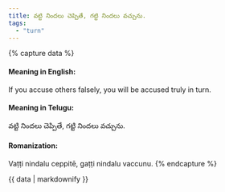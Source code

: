 ```yaml
---
title: వట్టి నిందలు చెప్పితే, గట్టి నిందలు వచ్చును.
tags:
  - "turn"
---
```


{% capture data %}
#### Meaning in English:
If you accuse others falsely, you will be accused truly in turn.

#### Meaning in Telugu:
వట్టి నిందలు చెప్పితే, గట్టి నిందలు వచ్చును.

#### Romanization:
Vaṭṭi nindalu ceppitē, gaṭṭi nindalu vaccunu.
{% endcapture %}

{{ data | markdownify }}

